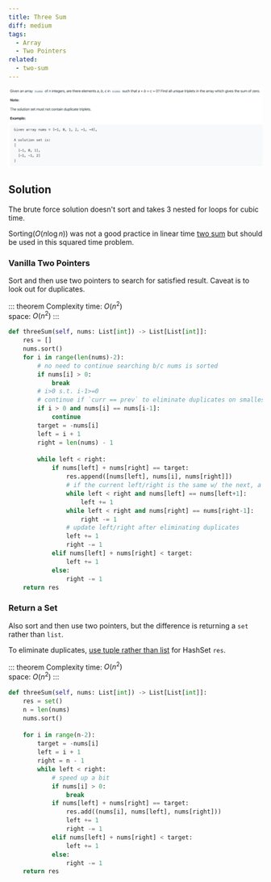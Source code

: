 ```yaml
---
title: Three Sum
diff: medium
tags:
  - Array
  - Two Pointers
related:
  - two-sum
---
```


<img class="medium-zoom" src="/algo/3sum.png" alt="https://leetcode.com/problems/3sum">

## Solution

The brute force solution doesn't sort and takes 3 nested for loops for cubic time.

Sorting($O(n \log n)$) was not a good practice in linear time [two sum](two-sum) but should be used in this squared time problem.

### Vanilla Two Pointers

Sort and then use two pointers to search for satisfied result. Caveat is to look out for duplicates.

::: theorem Complexity
time: $O(n^2)$  
space: $O(n^2)$
:::

```py
def threeSum(self, nums: List[int]) -> List[List[int]]:
    res = []
    nums.sort()
    for i in range(len(nums)-2):
        # no need to continue searching b/c nums is sorted
        if nums[i] > 0:
            break
        # i>0 s.t. i-1>=0
        # continue if `curr == prev` to eliminate duplicates on smallest elt
        if i > 0 and nums[i] == nums[i-1]:
            continue
        target = -nums[i]
        left = i + 1
        right = len(nums) - 1

        while left < right:
            if nums[left] + nums[right] == target:
                res.append([nums[left], nums[i], nums[right]])
                # if the current left/right is the same w/ the next, a duplicate would be returned
                while left < right and nums[left] == nums[left+1]:
                    left += 1
                while left < right and nums[right] == nums[right-1]:
                    right -= 1
                # update left/right after eliminating duplicates
                left += 1
                right -= 1
            elif nums[left] + nums[right] < target:
                left += 1
            else:
                right -= 1
    return res
```

### Return a Set

Also sort and then use two pointers, but the difference is returning a `set` rather than `list`.

To eliminate duplicates, [use tuple rather than list](/blog/python.md#list-cannot-be-hashed) for HashSet `res`.

::: theorem Complexity
time: $O(n^2)$  
space: $O(n^2)$
:::

```py
def threeSum(self, nums: List[int]) -> List[List[int]]:
    res = set()
    n = len(nums)
    nums.sort()

    for i in range(n-2):
        target = -nums[i]
        left = i + 1
        right = n - 1
        while left < right:
            # speed up a bit
            if nums[i] > 0:
                break
            if nums[left] + nums[right] == target:
                res.add((nums[i], nums[left], nums[right]))
                left += 1
                right -= 1
            elif nums[left] + nums[right] < target:
                left += 1
            else:
                right -= 1
    return res
```
